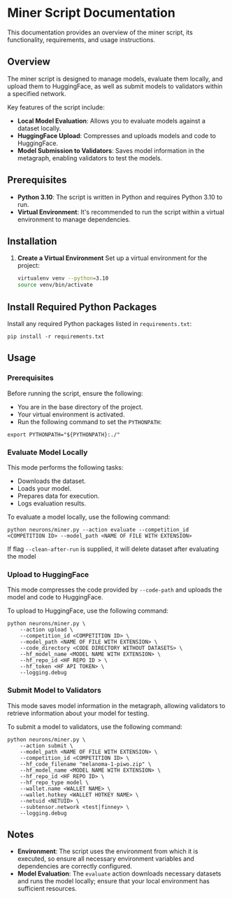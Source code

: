 # Miner Script Documentation

This documentation provides an overview of the miner script, its functionality, requirements, and usage instructions.

## Overview

The miner script is designed to manage models, evaluate them locally, and upload them to HuggingFace, as well as submit models to validators within a specified network.

Key features of the script include:
- **Local Model Evaluation**: Allows you to evaluate models against a dataset locally.
- **HuggingFace Upload**: Compresses and uploads models and code to HuggingFace.
- **Model Submission to Validators**: Saves model information in the metagraph, enabling validators to test the models.

## Prerequisites

- **Python 3.10**: The script is written in Python and requires Python 3.10 to run.
- **Virtual Environment**: It's recommended to run the script within a virtual environment to manage dependencies.

## Installation

1. **Create a Virtual Environment**
Set up a virtual environment for the project:

   ```bash
   virtualenv venv --python=3.10
   source venv/bin/activate
   ```

## Install Required Python Packages
Install any required Python packages listed in `requirements.txt`:

```
pip install -r requirements.txt
```

## Usage

### Prerequisites

Before running the script, ensure the following:

- You are in the base directory of the project.
- Your virtual environment is activated.
- Run the following command to set the `PYTHONPATH`:

```
export PYTHONPATH="${PYTHONPATH}:./"
```

### Evaluate Model Locally
This mode performs the following tasks:

- Downloads the dataset.
- Loads your model.
- Prepares data for execution.
- Logs evaluation results.

To evaluate a model locally, use the following command:

```
python neurons/miner.py --action evaluate --competition_id <COMPETITION ID> --model_path <NAME OF FILE WITH EXTENSION>
```

If flag `--clean-after-run` is supplied, it will delete dataset after evaluating the model

### Upload to HuggingFace

This mode compresses the code provided by `--code-path` and uploads the model and code to HuggingFace.

To upload to HuggingFace, use the following command:

```
python neurons/miner.py \
    --action upload \
    --competition_id <COMPETITION ID> \
    --model_path <NAME OF FILE WITH EXTENSION> \
    --code_directory <CODE DIRECTORY WITHOUT DATASETS> \
    --hf_model_name <MODEL NAME WITH EXTENSION> \
    --hf_repo_id <HF REPO ID > \
    --hf_token <HF API TOKEN> \
    --logging.debug
```

### Submit Model to Validators

This mode saves model information in the metagraph, allowing validators to retrieve information about your model for testing.

To submit a model to validators, use the following command:

```
python neurons/miner.py \
    --action submit \
    --model_path <NAME OF FILE WITH EXTENSION> \
    --competition_id <COMPETITION ID> \
    --hf_code_filename "melanoma-1-piwo.zip" \
    --hf_model_name <MODEL NAME WITH EXTENSION> \
    --hf_repo_id <HF REPO ID> \
    --hf_repo_type model \
    --wallet.name <WALLET NAME> \
    --wallet.hotkey <WALLET HOTKEY NAME> \
    --netuid <NETUID> \
    --subtensor.network <test|finney> \
    --logging.debug
```

## Notes
- **Environment**: The script uses the environment from which it is executed, so ensure all necessary environment variables and dependencies are correctly configured.
- **Model Evaluation**: The `evaluate` action downloads necessary datasets and runs the model locally; ensure that your local environment has sufficient resources.
